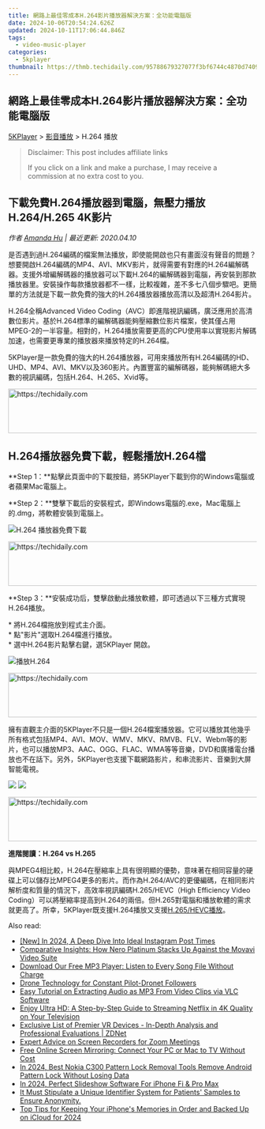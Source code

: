 ```yaml
---
title: 網路上最佳零成本H.264影片播放器解決方案：全功能電腦版
date: 2024-10-06T20:54:24.626Z
updated: 2024-10-11T17:06:44.846Z
tags:
  - video-music-player
categories:
  - 5kplayer
thumbnail: https://thmb.techidaily.com/95788679327077f3bf6744c4870d74096e3663b00fb525d667e1a6c4f5883874.jpg
---
```


## 網路上最佳零成本H.264影片播放器解決方案：全功能電腦版

[5KPlayer](https://tools.techidaily.com/5kplayer/products/) \> [影音播放](https://tools.techidaily.com/5kplayer/video-music-player/) \> H.264 播放

>  Disclaimer: This post includes affiliate links
>
>  If you click on a link and make a purchase, I may receive a commission at no extra cost to you.
>

## 下載免費H.264播放器到電腦，無壓力播放H.264/H.265 4K影片

 _作者 [Amanda Hu](https://www.quora.com/profile/Amanda-Hu-21) | 最近更新: 2020.04.10_

是否遇到過H.264編碼的檔案無法播放，即使能開啟也只有畫面沒有聲音的問題？想要開啟H.264編碼的MP4、AVI、MKV影片，就得需要有對應的H.264編解碼器。支援外增編解碼器的播放器可以下載H.264的編解碼器到電腦，再安裝到那款播放器里。安裝操作每款播放器都不一樣，比較複雜，差不多七八個步驟吧。更簡單的方法就是下載一款免費的強大的H.264播放器播放高清以及超清H.264影片。

H.264全稱Advanced Video Coding（AVC）即進階視訊編碼，廣泛應用於高清數位影片。基於H.264標準的編解碼器能夠壓縮數位影片檔案，使其僅占用MPEG-2的一半容量。相對的，H.264播放需要更高的CPU使用率以實現影片解碼加速，也需要更專業的播放器來播放特定的H.264檔。

5KPlayer是一款免費的強大的H.264播放器，可用來播放所有H.264編碼的HD、UHD、MP4、AVI、MKV以及360影片。內置豐富的編解碼器，能夠解碼絕大多數的視訊編碼，包括H.264、H.265、Xvid等。 

<!-- affiliate ads begin -->
<a href="https://aligracehair.sjv.io/c/5597632/1997662/19272" target="_top" id="1997662">
  <img src="//a.impactradius-go.com/display-ad/19272-1997662" border="0" alt="https://techidaily.com" width="728" height="90"/>
</a>
<img height="0" width="0" src="https://aligracehair.sjv.io/i/5597632/1997662/19272" style="position:absolute;visibility:hidden;" border="0" />
<!-- affiliate ads end -->

## H.264播放器免費下載，輕鬆播放H.264檔

**Step 1：**點擊此頁面中的下載按鈕，將5KPlayer下載到你的Windows電腦或者蘋果Mac電腦上。

**Step 2：**雙擊下載后的安裝程式，即Windows電腦的.exe，Mac電腦上的.dmg，將軟體安裝到電腦上。 

![H.264 播放器免費下載](https://www.5kplayer.com/video-music-player-zh/img/5k-jp.jpg) 

<!-- affiliate ads begin -->
<a href="https://appsumo.8odi.net/c/5597632/2043597/7443" target="_top" id="2043597">
  <img src="//a.impactradius-go.com/display-ad/7443-2043597" border="0" alt="https://techidaily.com" width="728" height="90"/>
</a>
<img height="0" width="0" src="https://appsumo.8odi.net/i/5597632/2043597/7443" style="position:absolute;visibility:hidden;" border="0" />
<!-- affiliate ads end -->

**Step 3：**安裝成功后，雙擊啟動此播放軟體，即可透過以下三種方式實現H.264播放。

\* 將H.264檔拖放到程式主介面。  
 \* 點"影片"選取H.264檔進行播放。  
 \* 選中H.264影片點擊右鍵，選5KPlayer 開啟。

![播放H.264](https://www.5kplayer.com/video-music-player-zh/img/5kplayer-play.jpg) 

<!-- affiliate ads begin -->
<a href="https://aligracehair.sjv.io/c/5597632/1902309/19272" target="_top" id="1902309">
  <img src="//a.impactradius-go.com/display-ad/19272-1902309" border="0" alt="https://techidaily.com" width="728" height="90"/>
</a>
<img height="0" width="0" src="https://aligracehair.sjv.io/i/5597632/1902309/19272" style="position:absolute;visibility:hidden;" border="0" />
<!-- affiliate ads end -->

擁有直觀主介面的5KPlayer不只是一個H.264檔案播放器。它可以播放其他幾乎所有格式包括MP4、AVI、MOV、WMV、MKV、RMVB、FLV、Webm等的影片，也可以播放MP3、AAC、OGG、FLAC、WMA等等音樂，DVD和廣播電台播放也不在話下。另外，5KPlayer也支援下載網路影片，和串流影片、音樂到大屏智能電視。

[![](https://www.5kplayer.com/video-music-player-zh/../button/freedownwhitewin-zh.png)](https://tools.techidaily.com/5kplayer/products/) [![](https://www.5kplayer.com/video-music-player-zh/../button/freedownwhitemac-zh.png)](https://tools.techidaily.com/5kplayer/products/) 

<!-- affiliate ads begin -->
<a href="https://aligracehair.sjv.io/c/5597632/1886048/19272" target="_top" id="1886048">
  <img src="//a.impactradius-go.com/display-ad/19272-1886048" border="0" alt="https://techidaily.com" width="728" height="90"/>
</a>
<img height="0" width="0" src="https://aligracehair.sjv.io/i/5597632/1886048/19272" style="position:absolute;visibility:hidden;" border="0" />
<!-- affiliate ads end -->

**進階閱讀：H.264 vs H.265** 

與MPEG4相比較，H.264在壓縮率上具有很明顯的優勢，意味著在相同容量的硬碟上可以儲存比MPEG4更多的影片。而作為H.264/AVC的更優編碼，在相同影片解析度和質量的情況下，高效率視訊編碼H.265/HEVC（High Efficiency Video Coding）可以將壓縮率提高到H.264的兩倍。但H.265對電腦和播放軟體的需求就更高了。所幸，5KPlayer既支援H.264播放又支援[H.265/HEVC播放](https://tools.techidaily.com/5kplayer/video-music-player/)。

<ins class="adsbygoogle"
     style="display:block"
     data-ad-format="autorelaxed"
     data-ad-client="ca-pub-7571918770474297"
     data-ad-slot="1223367746"></ins>

<ins class="adsbygoogle"
     style="display:block"
     data-ad-client="ca-pub-7571918770474297"
     data-ad-slot="8358498916"
     data-ad-format="auto"
     data-full-width-responsive="true"></ins>

<span class="atpl-alsoreadstyle">Also read:</span>
<div><ul>
<li><a href="https://instagram-clips.techidaily.com/new-in-2024-a-deep-dive-into-ideal-instagram-post-times/"><u>[New] In 2024, A Deep Dive Into Ideal Instagram Post Times</u></a></li>
<li><a href="https://win-exceptional.techidaily.com/comparative-insights-how-nero-platinum-stacks-up-against-the-movavi-video-suite/"><u>Comparative Insights: How Nero Platinum Stacks Up Against the Movavi Video Suite</u></a></li>
<li><a href="https://media-tips.techidaily.com/download-our-free-mp3-player-listen-to-every-song-file-without-charge/"><u>Download Our Free MP3 Player: Listen to Every Song File Without Charge</u></a></li>
<li><a href="https://extra-hints.techidaily.com/drone-technology-for-constant-pilot-dronet-followers/"><u>Drone Technology for Constant Pilot-Dronet Followers</u></a></li>
<li><a href="https://media-tips.techidaily.com/easy-tutorial-on-extracting-audio-as-mp3-from-video-clips-via-vlc-software/"><u>Easy Tutorial on Extracting Audio as MP3 From Video Clips via VLC Software</u></a></li>
<li><a href="https://media-tips.techidaily.com/enjoy-ultra-hd-a-step-by-step-guide-to-streaming-netflix-in-4k-quality-on-your-television/"><u>Enjoy Ultra HD: A Step-by-Step Guide to Streaming Netflix in 4K Quality on Your Television</u></a></li>
<li><a href="https://tech-renaissance.techidaily.com/exclusive-list-of-premier-vr-devices-in-depth-analysis-and-professional-evaluations-zdnet/"><u>Exclusive List of Premier VR Devices - In-Depth Analysis and Professional Evaluations | ZDNet</u></a></li>
<li><a href="https://video-screen-grab.techidaily.com/expert-advice-on-screen-recorders-for-zoom-meetings/"><u>Expert Advice on Screen Recorders for Zoom Meetings</u></a></li>
<li><a href="https://media-tips.techidaily.com/free-online-screen-mirroring-connect-your-pc-or-mac-to-tv-without-cost/"><u>Free Online Screen Mirroring: Connect Your PC or Mac to TV Without Cost</u></a></li>
<li><a href="https://easy-unlock-android.techidaily.com/in-2024-best-nokia-c300-pattern-lock-removal-tools-remove-android-pattern-lock-without-losing-data-by-drfone-android/"><u>In 2024, Best Nokia C300 Pattern Lock Removal Tools Remove Android Pattern Lock Without Losing Data</u></a></li>
<li><a href="https://fox-hovers.techidaily.com/in-2024-perfect-slideshow-software-for-iphone-fi-and-pro-max/"><u>In 2024, Perfect Slideshow Software For iPhone Fi & Pro Max</u></a></li>
<li><a href="https://media-tips.techidaily.com/it-must-stipulate-a-unique-identifier-system-for-patients-samples-to-ensure-anonymity/"><u>It Must Stipulate a Unique Identifier System for Patients' Samples to Ensure Anonymity.</u></a></li>
<li><a href="https://some-approaches.techidaily.com/top-tips-for-keeping-your-iphones-memories-in-order-and-backed-up-on-icloud-for-2024/"><u>Top Tips for Keeping Your iPhone's Memories in Order and Backed Up on iCloud for 2024</u></a></li>
</ul></div>

